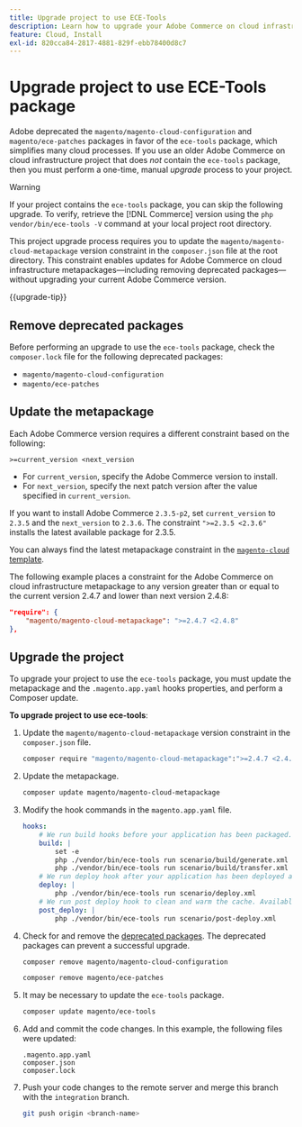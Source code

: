 ```yaml
---
title: Upgrade project to use ECE-Tools
description: Learn how to upgrade your Adobe Commerce on cloud infrastructure project to use the ECE-Tools package and take advantage of the latest fixes and features.
feature: Cloud, Install
exl-id: 820cca84-2817-4881-829f-ebb78400d8c7
---
```

# Upgrade project to use ECE-Tools package

Adobe deprecated the `magento/magento-cloud-configuration` and `magento/ece-patches` packages in favor of the `ece-tools` package, which simplifies many cloud processes. If you use an older Adobe Commerce on cloud infrastructure project that does _not_ contain the `ece-tools` package, then you must perform a one-time, manual _upgrade_ process to your project.

>[!WARNING]
>
>If your project contains the `ece-tools` package, you can skip the following upgrade. To verify, retrieve the [!DNL Commerce] version using the `php vendor/bin/ece-tools -V` command at your local project root directory.

This project upgrade process requires you to update the `magento/magento-cloud-metapackage` version constraint in the `composer.json` file at the root directory. This constraint enables updates for Adobe Commerce on cloud infrastructure metapackages—including removing deprecated packages—without upgrading your current Adobe Commerce version.

{{upgrade-tip}}

## Remove deprecated packages

Before performing an upgrade to use the `ece-tools` package, check the `composer.lock` file for the following deprecated packages:

-  `magento/magento-cloud-configuration`
-  `magento/ece-patches`

## Update the metapackage

Each Adobe Commerce version requires a different constraint based on the following:

```terminal
>=current_version <next_version
```

-  For `current_version`, specify the Adobe Commerce version to install.
-  For `next_version`, specify the next patch version after the value specified in `current_version`.

If you want to install Adobe Commerce `2.3.5-p2`, set `current_version` to `2.3.5` and the `next_version` to `2.3.6`. The constraint `">=2.3.5 <2.3.6"` installs the latest available package for 2.3.5.

You can always find the latest metapackage constraint in the [`magento-cloud` template](https://github.com/magento/magento-cloud/blob/master/composer.json).

The following example places a constraint for the Adobe Commerce on cloud infrastructure metapackage to any version greater than or equal to the current version 2.4.7 and lower than next version 2.4.8:

```json
"require": {
    "magento/magento-cloud-metapackage": ">=2.4.7 <2.4.8"
},
```

## Upgrade the project

To upgrade your project to use the `ece-tools` package, you must update the metapackage and the `.magento.app.yaml` hooks properties, and perform a Composer update.

**To upgrade project to use ece-tools**:

1. Update the `magento/magento-cloud-metapackage` version constraint in the `composer.json` file.

    ```bash
    composer require "magento/magento-cloud-metapackage":">=2.4.7 <2.4.8" --no-update
    ```

1. Update the metapackage.

   ```bash
   composer update magento/magento-cloud-metapackage
   ```

1. Modify the hook commands in the `magento.app.yaml` file.

   ```yaml
   hooks:
       # We run build hooks before your application has been packaged.
       build: |
           set -e
           php ./vendor/bin/ece-tools run scenario/build/generate.xml
           php ./vendor/bin/ece-tools run scenario/build/transfer.xml
       # We run deploy hook after your application has been deployed and started.
       deploy: |
           php ./vendor/bin/ece-tools run scenario/deploy.xml
       # We run post deploy hook to clean and warm the cache. Available with ECE-Tools 2002.0.10.
       post_deploy: |
           php ./vendor/bin/ece-tools run scenario/post-deploy.xml
   ```

1. Check for and remove the [deprecated packages](#remove-deprecated-packages). The deprecated packages can prevent a successful upgrade.

   ```bash
   composer remove magento/magento-cloud-configuration
   ```

   ```bash
   composer remove magento/ece-patches
   ```

1. It may be necessary to update the `ece-tools` package.

   ```bash
   composer update magento/ece-tools
   ```

1. Add and commit the code changes. In this example, the following files were updated:

   ```terminal
   .magento.app.yaml
   composer.json
   composer.lock
   ```

1. Push your code changes to the remote server and merge this branch with the `integration` branch.

   ```bash
   git push origin <branch-name>
   ```
